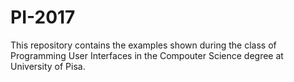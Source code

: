 # PI-2017

This repository contains the examples shown during the class of Programming User Interfaces in the Compouter Science degree at University of Pisa.
